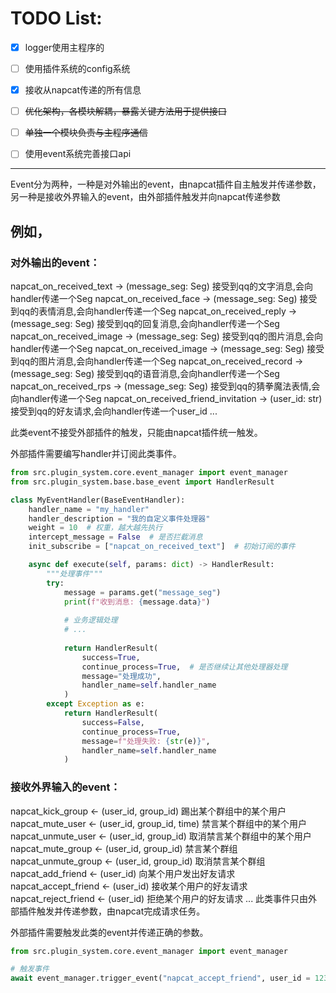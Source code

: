 # TODO List:

- [x] logger使用主程序的
- [ ] 使用插件系统的config系统
- [x] 接收从napcat传递的所有信息
- [ ] <del>优化架构，各模块解耦，暴露关键方法用于提供接口</del>
- [ ] <del>单独一个模块负责与主程序通信</del>
- [ ] 使用event系统完善接口api


---
Event分为两种，一种是对外输出的event，由napcat插件自主触发并传递参数，另一种是接收外界输入的event，由外部插件触发并向napcat传递参数


## 例如，

### 对外输出的event：

napcat_on_received_text -> (message_seg: Seg)  接受到qq的文字消息,会向handler传递一个Seg
napcat_on_received_face -> (message_seg: Seg)  接受到qq的表情消息,会向handler传递一个Seg
napcat_on_received_reply -> (message_seg: Seg)  接受到qq的回复消息,会向handler传递一个Seg
napcat_on_received_image -> (message_seg: Seg)  接受到qq的图片消息,会向handler传递一个Seg
napcat_on_received_image -> (message_seg: Seg)  接受到qq的图片消息,会向handler传递一个Seg
napcat_on_received_record -> (message_seg: Seg)  接受到qq的语音消息,会向handler传递一个Seg
napcat_on_received_rps -> (message_seg: Seg)  接受到qq的猜拳魔法表情,会向handler传递一个Seg
napcat_on_received_friend_invitation -> (user_id: str)  接受到qq的好友请求,会向handler传递一个user_id
...

此类event不接受外部插件的触发，只能由napcat插件统一触发。

外部插件需要编写handler并订阅此类事件。
```python
from src.plugin_system.core.event_manager import event_manager
from src.plugin_system.base.base_event import HandlerResult

class MyEventHandler(BaseEventHandler):
    handler_name = "my_handler"
    handler_description = "我的自定义事件处理器"
    weight = 10  # 权重，越大越先执行
    intercept_message = False  # 是否拦截消息
    init_subscribe = ["napcat_on_received_text"]  # 初始订阅的事件

    async def execute(self, params: dict) -> HandlerResult:
        """处理事件"""
        try:
            message = params.get("message_seg")
            print(f"收到消息: {message.data}")
            
            # 业务逻辑处理
            # ...
            
            return HandlerResult(
                success=True,
                continue_process=True,  # 是否继续让其他处理器处理
                message="处理成功",
                handler_name=self.handler_name
            )
        except Exception as e:
            return HandlerResult(
                success=False,
                continue_process=True,
                message=f"处理失败: {str(e)}",
                handler_name=self.handler_name
            )

```

### 接收外界输入的event：

napcat_kick_group <- (user_id, group_id) 踢出某个群组中的某个用户
napcat_mute_user <- (user_id, group_id, time) 禁言某个群组中的某个用户
napcat_unmute_user <- (user_id, group_id) 取消禁言某个群组中的某个用户
napcat_mute_group <- (user_id, group_id) 禁言某个群组
napcat_unmute_group <- (user_id, group_id) 取消禁言某个群组
napcat_add_friend <- (user_id) 向某个用户发出好友请求
napcat_accept_friend <- (user_id) 接收某个用户的好友请求
napcat_reject_friend <- (user_id) 拒绝某个用户的好友请求
...
此类事件只由外部插件触发并传递参数，由napcat完成请求任务。

外部插件需要触发此类的event并传递正确的参数。

```python
from src.plugin_system.core.event_manager import event_manager

# 触发事件
await event_manager.trigger_event("napcat_accept_friend", user_id = 1234123)
```

